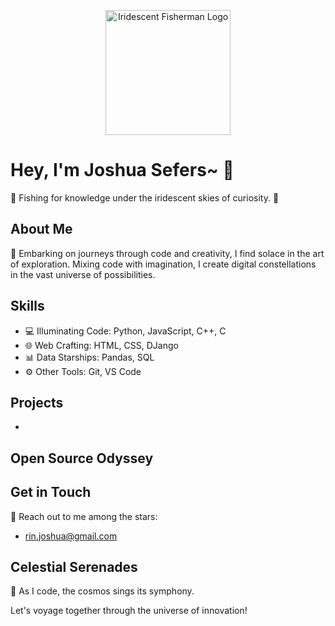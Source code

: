 <p align="center">
  <img src="iridescent_fisherman_logo.png" alt="Iridescent Fisherman Logo" width="200">
</p>

# Hey, I'm Joshua Sefers~ 👋

🎣 Fishing for knowledge under the iridescent skies of curiosity. 🌌

## About Me

🌟 Embarking on journeys through code and creativity, I find solace in the art of exploration. Mixing code with imagination, I create digital constellations in the vast universe of possibilities.

## Skills

- 💻 Illuminating Code: Python, JavaScript, C++, C
- 🌐 Web Crafting: HTML, CSS, DJango
- 📊 Data Starships: Pandas, SQL
- ⚙️ Other Tools: Git, VS Code

## Projects
- 
## Open Source Odyssey


## Get in Touch

🌌 Reach out to me among the stars:

- rin.joshua@gmail.com

## Celestial Serenades

🎵 As I code, the cosmos sings its symphony.



Let's voyage together through the universe of innovation!
